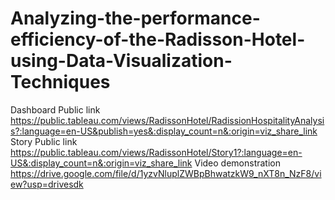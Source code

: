 # Analyzing-the-performance-efficiency-of-the-Radisson-Hotel-using-Data-Visualization-Techniques
Dashboard Public link https://public.tableau.com/views/RadissonHotel/RadissionHospitalityAnalysis?:language=en-US&publish=yes&:display_count=n&:origin=viz_share_link
Story Public link https://public.tableau.com/views/RadissonHotel/Story1?:language=en-US&:display_count=n&:origin=viz_share_link
Video demonstration https://drive.google.com/file/d/1yzvNluplZWBpBhwatzkW9_nXT8n_NzF8/view?usp=drivesdk
